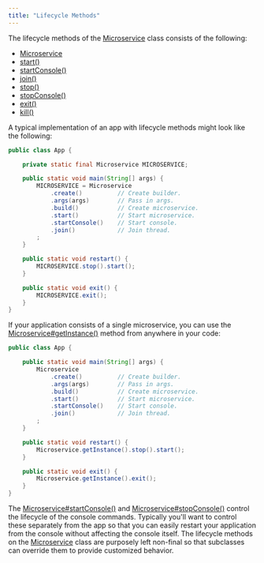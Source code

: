 ```yaml
---
title: "Lifecycle Methods"
---
```


The lifecycle methods of the [Microservice](../apidocs/org/apache/juneau/microservice/Microservice.html) class consists of the following:
- [Microservice](../apidocs/org/apache/juneau/microservice/Microservice.html)
- [start()](../apidocs/org/apache/juneau/microservice/Microservice.html#start())
- [startConsole()](../apidocs/org/apache/juneau/microservice/Microservice.html#startConsole())
- [join()](../apidocs/org/apache/juneau/microservice/Microservice.html#join())
- [stop()](../apidocs/org/apache/juneau/microservice/Microservice.html#stop())
- [stopConsole()](../apidocs/org/apache/juneau/microservice/Microservice.html#stopConsole())
- [exit()](../apidocs/org/apache/juneau/microservice/Microservice.html#exit())
- [kill()](../apidocs/org/apache/juneau/microservice/Microservice.html#kill())

A typical implementation of an app with lifecycle methods might look like the following:

```java
public class App {

    private static final Microservice MICROSERVICE;

    public static void main(String[] args) {
        MICROSERVICE = Microservice
            .create()          // Create builder.
            .args(args)        // Pass in args.
            .build()           // Create microservice.
            .start()           // Start microservice.
            .startConsole()    // Start console.
            .join()            // Join thread.
        ;
    }

    public static void restart() {
        MICROSERVICE.stop().start();
    }

    public static void exit() {
        MICROSERVICE.exit();
    }
}
```


If your application consists of a single microservice, you can use the [Microservice#getInstance()](../apidocs/org/apache/juneau/microservice/Microservice.html#getInstance()) method
from anywhere in your code:

```java
public class App {

    public static void main(String[] args) {
        Microservice
            .create()          // Create builder.
            .args(args)        // Pass in args.
            .build()           // Create microservice.
            .start()           // Start microservice.
            .startConsole()    // Start console.
            .join()            // Join thread.
        ;
    }

    public static void restart() {
        Microservice.getInstance().stop().start();
    }

    public static void exit() {
        Microservice.getInstance().exit();
    }
}
```


The [Microservice#startConsole()](../apidocs/org/apache/juneau/microservice/Microservice.html#startConsole()) and [Microservice#stopConsole()](../apidocs/org/apache/juneau/microservice/Microservice.html#stopConsole()) control
the lifecycle of the console commands.
Typically you'll want to control these separately from the app so that you can easily restart your application
from the console without affecting the console itself.
The lifecycle methods on the [Microservice](../apidocs/org/apache/juneau/microservice/Microservice.html) class are purposely left non-final so that
subclasses can override them to provide customized behavior.
